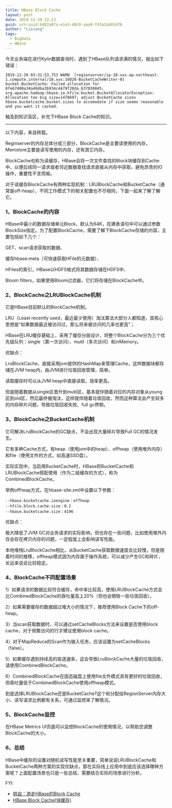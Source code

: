 ```yaml
---
title: HBase Block Cache
layout: post
date: 2019-12-20 22:23
guid: urn:uuid:bd82a87a-e1e3-48c0-aaa9-f43a2ab01d76
author: "Lixiang"
tags:
  - BigData
  - HBase
---
```


今天业务端在进行Kylin数据查询时，遇到了HBase队列请求满的情况，报出如下错误：

```
2019-12-20 03:31:53,753 WARN  [regionserver/ip-10-xxx.ap-northeast-1.compute.internal/10.xxx:16020-BucketCacheWriter-0] bucket.BucketCache: Failed allocation for 8fe67400a34a49dba3b934c4479f20da_637030845; org.apache.hadoop.hbase.io.hfile.bucket.BucketAllocatorException: Allocation too big size=1478697; adjust BucketCache sizes hbase.bucketcache.bucket.sizes to accomodate if size seems reasonable and you want it cached.
```

触及到知识盲区，补充下HBase Block Cache的知识。

***

以下内容，来自转载。

Reginserver的内存总体分成三部分，BlockCache是主要读使用的内存，Memstore主要是读写使用的内存，还有其它内存。

BlockCache也称为读缓存，HBase会将一次文件查找的Block块缓存到Cache中，以便后续同一请求或者邻近数据查找请求直接从内存中获取，避免昂贵的IO操作，重要性不言而喻。

对于读缓存BlockCache有两种实现机制：LRUBlockCache和BucketCache（通常是off-heap），不同工作模式下的相关配置也不尽相同，下面一起来了解了解它。

### 1、BlockCache的内容

HBase中最小的数据存储单元Block，默认为64K，在建表语句中可以通过参数BlockSize指定。为了配置BlockCache，需要了解下BlockCache存储的内容，主要包括如下几个：

GET、scan请求获取的数据、

缓存hbase:meta（可快速获取HFile的元数据）、

HFiles的索引，HBase以HDFS格式将其数据存储在HDFS中、

Bloom filters，如果使用Bloom过滤器，它们将存储在BlockCache中。

### 2、BlockCache之LRUBlockCache机制

它是HBase目前默认的BlockCache机制。

LRU（Least recently used，最近最少使用）淘汰算法大部分人都知道，其核心思想是“如果数据最近被访问过，那么将来被访问的几率也更高”；

HBase在LRU缓存基础上，采用了缓存分层设计，将整个BlockCache分为三个优先级队列：single（第一次访问）、mutil（多次访问）和inMemory。

优缺点：

LruBlockCache，直接采用jvm提供的HashMap来管理Cache，这样数据块都存储在JVM heap内，由JVM进行垃圾回收管理，简单。

读取缓存时可以从JVM heap中直接读取，效率更高。

但是随着数据从single区晋升到mutil区，基本就伴随着对应的内存对象从young区到old区，然后最终被淘汰，这样就伴随着垃圾回收，然而这种算法会产生较多的内存碎片问题，导致垃圾回收失败、full gc停顿。

### 3、BlockCache之BucketCache机制

它可解决LruBlockCache的GC缺点，不会出现大量碎片导致Full GC的情况发生。

它有多种Cache方式，有heap（使用jvm中的heap）、offheap（使用堆外内存）和file（使用文件的方式，如高速SSD盘）。

实际实现中，当启用BucketCache时，HBase将BucketCache和LRUBlockCache搭配使用（作为二级缓存的方式），称为CombinedBlockCache。

举例offheap方式，在hbase-site.xml中设置以下参数：
```shell
--hbase.bucketcache.ioengine：offheap
--hfile.block.cache.size：0.2
--hbase.bucketcache.size：4196
```

优缺点：

极大降低了JVM GC对业务请求的实际影响，但也存在一些问题，比如使用堆外内存会存在拷贝内存的问题，一定程度上会影响读写性能。

本地堆栈LruBlockCache相比，从BucketCache获取数据速度会比较慢，但是随着时间的推移，offheap模式因为内存属于操作系统，可以减少产生GC和碎片，长远来说会比较稳定。

### 4、BlockCache不同配置场景

1）如果请求的数据比较符合缓存，命中率比较高，使用LRUBlockCache方式会比CombinedBlockCache的吞吐量高上20%（但也会牺牲一些垃圾回收）。

2）如果需要缓存的数据超过堆大小的情况下，推荐使用Block Cache下的off-heap。

3）当scan获取数据时，可以通过setCacheBlocks方法来设置是否使用block cache，对于频繁访问的行才建议使用block cache。

4）对于MapReduce的Scan作为输入任务，应该设置为setCacheBlocks（false）。

5）如果缓存遇到持续高的驱逐速率，这会导致LruBlockCache大量的垃圾回收，请使用CombinedBlockCache。

6）CombinedBlockCache在固态磁盘上使用file文件模式具有更好的垃圾回收，但吞吐量低于CombinedBlockCache使用offheap模式。

到底选择LRUBlockCache还是BucketCache?这个和分配给RegionServer内存大小、读写请求比例都有关系，可通过监控来了解情况。

### 5、BlockCache监控

在HBase Metrics UI页面可以监控BlockCache的使用情况，以帮助您调整BlockCache的大小。

### 6、总结

HBase中缓存的设置对随机读写性能至关重要，简单说说LRUBlockCache和BucketCache两种方案的实现优缺点，那在实际线上应用中到底应该选择哪种方案呢？上面配置场景也只是一些总结，需要结合实际的场景进行分析。


FYI:

- [转自：游走HBase的Block Cache](https://zhuanlan.zhihu.com/p/27639937)
- [HBase Block Cache(块缓存)](https://www.cnblogs.com/zackstang/p/10061379.html)
